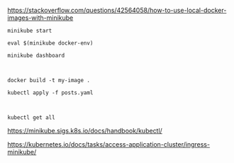 
https://stackoverflow.com/questions/42564058/how-to-use-local-docker-images-with-minikube


```
minikube start

eval $(minikube docker-env)

minikube dashboard



docker build -t my-image .

kubectl apply -f posts.yaml



kubectl get all

```


https://minikube.sigs.k8s.io/docs/handbook/kubectl/


https://kubernetes.io/docs/tasks/access-application-cluster/ingress-minikube/
